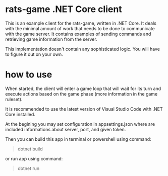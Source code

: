 # rats-game .NET Core client

This is an example client for the rats-game, written in .NET Core. It deals with
the minimal amount of work that needs to be done to communicate with the game server.
It contains examples of sending commands and retrieving game information from the server.

This implementation doesn't contain any sophisticated logic. You will have to
figure it out on your own.

# how to use

When started, the client will enter a game loop that will wait for its turn and
execute actions based on the game phase (more information in the game ruleset).

It is recommended to use the latest version of Visual Studio Code with .NET Core installed.

At the begining you may set configuration in appsettings.json where are included informations about server, port, and given token.

Then you can build this app in terminal or powershell using command: 
> dotnet build

or run app using command:
> dotnet run

